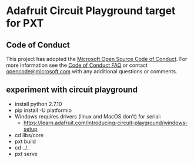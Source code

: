 # Adafruit Circuit Playground target for PXT

## Code of Conduct

This project has adopted the [Microsoft Open Source Code of Conduct](https://opensource.microsoft.com/codeofconduct/). For more information see the [Code of Conduct FAQ](https://opensource.microsoft.com/codeofconduct/faq/) or contact [opencode@microsoft.com](mailto:opencode@microsoft.com) with any additional questions or comments.

## experiment with circuit playground

- install python 2.7.10
- pip install -U platformio
- Windows requires drivers (linux and MacOS don’t) for serial:
  - https://learn.adafruit.com/introducing-circuit-playground/windows-setup 
- cd libs/core
- pxt build
- cd ../..
- pxt serve
